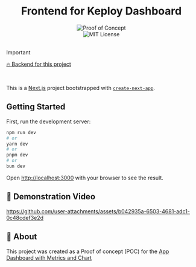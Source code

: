 <h1 align="center">Frontend for Keploy Dashboard</h1>

<div align="center">
<img src="https://img.shields.io/badge/Proof%20of%20Concept-For%20Keploy's%20GSOC%20Proposal-ff5722?style=for-the-badge" alt="Proof of Concept">
<br>
<img src="https://img.shields.io/badge/License-MIT-ed8796.svg?style=for-the-badge" alt="MIT License">
</div>
<br>

> [!IMPORTANT]  
> [🔥 Backend for this project](https://github.com/saketv8/backend-for-keploy-dashboard)

<br>

This is a [Next.js](https://nextjs.org) project bootstrapped with [`create-next-app`](https://github.com/vercel/next.js/tree/canary/packages/create-next-app).

## Getting Started

First, run the development server:

```bash
npm run dev
# or
yarn dev
# or
pnpm dev
# or
bun dev
```

Open [http://localhost:3000](http://localhost:3000) with your browser to see the result.

## :jigsaw: Demonstration Video

https://github.com/user-attachments/assets/b042935a-6503-4681-adc1-0c48cdef3e2d


## :compass: About
This project was created as a Proof of concept (POC) for the [App Dashboard with Metrics and Chart](https://github.com/keploy/gsoc/tree/main/2025#6--app-dashboard-with-metrics-and-chart)
